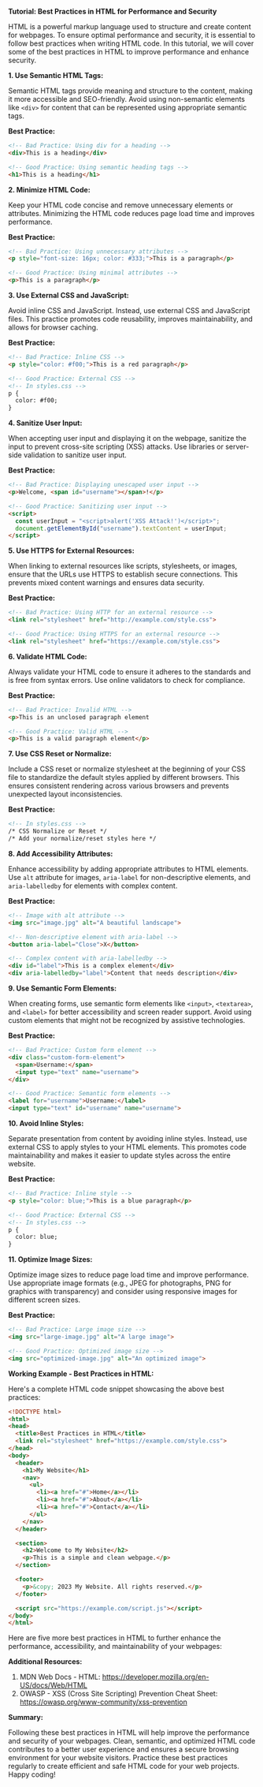 **Tutorial: Best Practices in HTML for Performance and Security**

HTML is a powerful markup language used to structure and create content for webpages. To ensure optimal performance and security, it is essential to follow best practices when writing HTML code. In this tutorial, we will cover some of the best practices in HTML to improve performance and enhance security.

**1. Use Semantic HTML Tags:**

Semantic HTML tags provide meaning and structure to the content, making it more accessible and SEO-friendly. Avoid using non-semantic elements like `<div>` for content that can be represented using appropriate semantic tags.

**Best Practice:**

```html
<!-- Bad Practice: Using div for a heading -->
<div>This is a heading</div>

<!-- Good Practice: Using semantic heading tags -->
<h1>This is a heading</h1>
```

**2. Minimize HTML Code:**

Keep your HTML code concise and remove unnecessary elements or attributes. Minimizing the HTML code reduces page load time and improves performance.

**Best Practice:**

```html
<!-- Bad Practice: Using unnecessary attributes -->
<p style="font-size: 16px; color: #333;">This is a paragraph</p>

<!-- Good Practice: Using minimal attributes -->
<p>This is a paragraph</p>
```

**3. Use External CSS and JavaScript:**

Avoid inline CSS and JavaScript. Instead, use external CSS and JavaScript files. This practice promotes code reusability, improves maintainability, and allows for browser caching.

**Best Practice:**

```html
<!-- Bad Practice: Inline CSS -->
<p style="color: #f00;">This is a red paragraph</p>

<!-- Good Practice: External CSS -->
<!-- In styles.css -->
p {
  color: #f00;
}
```

**4. Sanitize User Input:**

When accepting user input and displaying it on the webpage, sanitize the input to prevent cross-site scripting (XSS) attacks. Use libraries or server-side validation to sanitize user input.

**Best Practice:**

```html
<!-- Bad Practice: Displaying unescaped user input -->
<p>Welcome, <span id="username"></span>!</p>

<!-- Good Practice: Sanitizing user input -->
<script>
  const userInput = "<script>alert('XSS Attack!')</script>";
  document.getElementById("username").textContent = userInput;
</script>
```

**5. Use HTTPS for External Resources:**

When linking to external resources like scripts, stylesheets, or images, ensure that the URLs use HTTPS to establish secure connections. This prevents mixed content warnings and ensures data security.

**Best Practice:**

```html
<!-- Bad Practice: Using HTTP for an external resource -->
<link rel="stylesheet" href="http://example.com/style.css">

<!-- Good Practice: Using HTTPS for an external resource -->
<link rel="stylesheet" href="https://example.com/style.css">
```

**6. Validate HTML Code:**

Always validate your HTML code to ensure it adheres to the standards and is free from syntax errors. Use online validators to check for compliance.

**Best Practice:**

```html
<!-- Bad Practice: Invalid HTML -->
<p>This is an unclosed paragraph element

<!-- Good Practice: Valid HTML -->
<p>This is a valid paragraph element</p>
```


**7. Use CSS Reset or Normalize:**

Include a CSS reset or normalize stylesheet at the beginning of your CSS file to standardize the default styles applied by different browsers. This ensures consistent rendering across various browsers and prevents unexpected layout inconsistencies.

**Best Practice:**

```html
<!-- In styles.css -->
/* CSS Normalize or Reset */
/* Add your normalize/reset styles here */
```

**8. Add Accessibility Attributes:**

Enhance accessibility by adding appropriate attributes to HTML elements. Use `alt` attribute for images, `aria-label` for non-descriptive elements, and `aria-labelledby` for elements with complex content.

**Best Practice:**

```html
<!-- Image with alt attribute -->
<img src="image.jpg" alt="A beautiful landscape">

<!-- Non-descriptive element with aria-label -->
<button aria-label="Close">X</button>

<!-- Complex content with aria-labelledby -->
<div id="label">This is a complex element</div>
<div aria-labelledby="label">Content that needs description</div>
```

**9. Use Semantic Form Elements:**

When creating forms, use semantic form elements like `<input>`, `<textarea>`, and `<label>` for better accessibility and screen reader support. Avoid using custom elements that might not be recognized by assistive technologies.

**Best Practice:**

```html
<!-- Bad Practice: Custom form element -->
<div class="custom-form-element">
  <span>Username:</span>
  <input type="text" name="username">
</div>

<!-- Good Practice: Semantic form elements -->
<label for="username">Username:</label>
<input type="text" id="username" name="username">
```

**10. Avoid Inline Styles:**

Separate presentation from content by avoiding inline styles. Instead, use external CSS to apply styles to your HTML elements. This promotes code maintainability and makes it easier to update styles across the entire website.

**Best Practice:**

```html
<!-- Bad Practice: Inline style -->
<p style="color: blue;">This is a blue paragraph</p>

<!-- Good Practice: External CSS -->
<!-- In styles.css -->
p {
  color: blue;
}
```

**11. Optimize Image Sizes:**

Optimize image sizes to reduce page load time and improve performance. Use appropriate image formats (e.g., JPEG for photographs, PNG for graphics with transparency) and consider using responsive images for different screen sizes.

**Best Practice:**

```html
<!-- Bad Practice: Large image size -->
<img src="large-image.jpg" alt="A large image">

<!-- Good Practice: Optimized image size -->
<img src="optimized-image.jpg" alt="An optimized image">
```


**Working Example - Best Practices in HTML:**

Here's a complete HTML code snippet showcasing the above best practices:

```html
<!DOCTYPE html>
<html>
<head>
  <title>Best Practices in HTML</title>
  <link rel="stylesheet" href="https://example.com/style.css">
</head>
<body>
  <header>
    <h1>My Website</h1>
    <nav>
      <ul>
        <li><a href="#">Home</a></li>
        <li><a href="#">About</a></li>
        <li><a href="#">Contact</a></li>
      </ul>
    </nav>
  </header>

  <section>
    <h2>Welcome to My Website</h2>
    <p>This is a simple and clean webpage.</p>
  </section>

  <footer>
    <p>&copy; 2023 My Website. All rights reserved.</p>
  </footer>

  <script src="https://example.com/script.js"></script>
</body>
</html>
```
 Here are five more best practices in HTML to further enhance the performance, accessibility, and maintainability of your webpages:


**Additional Resources:**

1. MDN Web Docs - HTML: https://developer.mozilla.org/en-US/docs/Web/HTML
2. OWASP - XSS (Cross Site Scripting) Prevention Cheat Sheet: https://owasp.org/www-community/xss-prevention

**Summary:**

Following these best practices in HTML will help improve the performance and security of your webpages. Clean, semantic, and optimized HTML code contributes to a better user experience and ensures a secure browsing environment for your website visitors. Practice these best practices regularly to create efficient and safe HTML code for your web projects. Happy coding!
